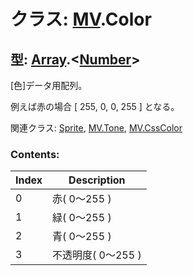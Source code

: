 # クラス: [MV](MV.md).Color

## 型: [Array](Array.md).&lt;[Number](Number.md)&gt;

[色]データ用配列。

例えば赤の場合 [ 255, 0, 0, 255 ] となる。

関連クラス: [Sprite](Sprite.md), [MV.Tone](MV.Tone.md), [MV.CssColor](MV.CssColor.md)


### Contents:

| Index | Description |
| --- | --- |
| 0 | 赤( 0〜255 ) |
| 1 | 緑( 0〜255 ) |
| 2 | 青( 0〜255 ) |
| 3 | 不透明度( 0〜255 ) |

